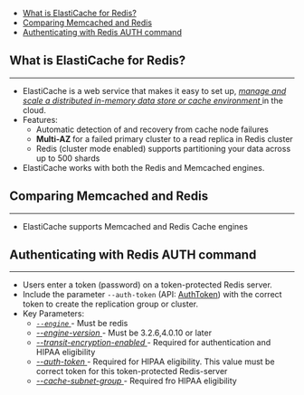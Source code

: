 - [What is ElastiCache for Redis?](#what-is-elasti-cache)
- [Comparing Memcached and Redis](#comparing-memcached-and-redis)
- [Authenticating with Redis AUTH command](#authenticating-with-redis-auth-command)

## What is ElastiCache for Redis?

---
- ElastiCache is a web service that makes it easy to set up, <i><u> manage and scale a distributed in-memory data store or cache environment </u></i> in the cloud.
- Features:
    - Automatic detection of and recovery from cache node failures
    - <b> Multi-AZ </b>for a failed primary cluster to a read replica in Redis cluster
    - Redis (cluster mode enabled) supports partitioning your data across up to 500 shards
- ElastiCache works with both the Redis and Memcached engines.

## Comparing Memcached and Redis
---
- ElastiCache supports Memcached and Redis Cache engines


## Authenticating with Redis AUTH command
---
- Users enter a token (password) on a token-protected Redis server. 
- Include the parameter `--auth-token`  (API: <u>AuthToken</u>) with the correct token to create the replication group or cluster. 
- Key Parameters:
    - <i><u> `--engine` </u></i> - Must be redis
    - <i><u> --engine-version </u></i> - Must be 3.2.6,4.0.10 or later
    - <i><u> --transit-encryption-enabled </u></i> - Required for authentication and HIPAA eligibility
    - <i><u> --auth-token </u></i> - Required for HIPAA eligibility. This value must be correct token for this token-protected Redis-server
    - <i><u> --cache-subnet-group </u></i> - Required fro HIPAA eligibility


